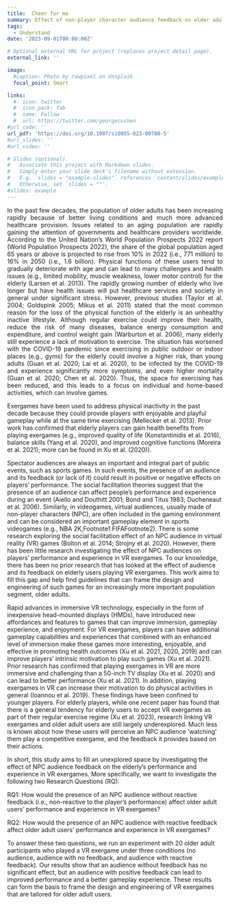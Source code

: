```yaml
---
title:  Cheer for me
summary: Effect of non-player character audience feedback on older adult users of virtual reality exergames
tags:
  - Understand
date: '2023-09-01T00:00:00Z'

# Optional external URL for project (replaces project detail page).
external_link: ''

image:
  #caption: Photo by rawpixel on Unsplash
  focal_point: Smart

links:
  #- icon: twitter
  #  icon_pack: fab
  #  name: Follow
  #  url: https://twitter.com/georgecushen
#url_code: ''
url_pdf: 'https://doi.org/10.1007/s10055-023-00780-5'
#url_slides: ''
#url_video: ''

# Slides (optional).
#   Associate this project with Markdown slides.
#   Simply enter your slide deck's filename without extension.
#   E.g. `slides = "example-slides"` references `content/slides/example-slides.md`.
#   Otherwise, set `slides = ""`.
#slides: example
---
```

<p style="text-align: justify;">
In the past few decades, the population of older adults has been increasing rapidly because of better living conditions and much more advanced healthcare provision. Issues related to an aging population are rapidly gaining the attention of governments and healthcare providers worldwide. According to the United Nation’s World Population Prospects 2022 report (World Population Prospects 2022), the share of the global population aged 65 years or above is projected to rise from 10% in 2022 (i.e., 771 million) to 16% in 2050 (i.e., 1.6 billion). Physical functions of these users tend to gradually deteriorate with age and can lead to many challenges and health issues (e.g., limited mobility, muscle weakness, lower motor control) for the elderly (Larsen et al. 2013). The rapidly growing number of elderly who live longer but have health issues will put healthcare services and society in general under significant stress. However, previous studies (Taylor et al. 2004; Goldspink 2005; Mikus et al. 2011) stated that the most common reason for the loss of the physical function of the elderly is an unhealthy inactive lifestyle. Although regular exercise could improve their health, reduce the risk of many diseases, balance energy consumption and expenditure, and control weight gain (Warburton et al. 2006), many elderly still experience a lack of motivation to exercise. The situation has worsened with the COVID-19 pandemic since exercising in public outdoor or indoor places (e.g., gyms) for the elderly could involve a higher risk, than young adults (Guan et al. 2020; Lai et al. 2020), to be infected by the COVID-19 and experience significantly more symptoms, and even higher mortality (Guan et al. 2020; Chen et al. 2020). Thus, the space for exercising has been reduced, and this leads to a focus on individual and home-based activities, which can involve games.

Exergames have been used to address physical inactivity in the past decade because they could provide players with enjoyable and playful gameplay while at the same time exercising (Mellecker et al. 2013). Prior work has confirmed that elderly players can gain health benefits from playing exergames (e.g., improved quality of life (Konstantinidis et al. 2016), balance skills (Yang et al. 2020), and improved cognitive functions (Moreira et al. 2021); more can be found in Xu et al. (2020)).

Spectator audiences are always an important and integral part of public events, such as sports games. In such events, the presence of an audience and its feedback (or lack of it) could result in positive or negative effects on players’ performance. The social facilitation theories suggest that the presence of an audience can affect people’s performance and experience during an event (Aiello and Douthitt 2001; Bond and Titus 1983; Ducheneaut et al. 2006). Similarly, in videogames, virtual audiences, usually made of non-player characters (NPC), are often included in the gaming environment and can be considered an important gameplay element in sports videogames (e.g., NBA 2K,Footnote1 FIFAFootnote2). There is some research exploring the social facilitation effect of an NPC audience in virtual reality (VR) games (Bolton et al. 2014; Strojny et al. 2020). However, there has been little research investigating the effect of NPC audiences on players’ performance and experience in VR exergames. To our knowledge, there has been no prior research that has looked at the effect of audience and its feedback on elderly users playing VR exergames. This work aims to fill this gap and help find guidelines that can frame the design and engineering of such games for an increasingly more important population segment, older adults.

Rapid advances in immersive VR technology, especially in the form of inexpensive head-mounted displays (HMDs), have introduced new affordances and features to games that can improve immersion, gameplay experience, and enjoyment. For VR exergames, players can have additional gameplay capabilities and experiences that combined with an enhanced level of immersion make these games more interesting, enjoyable, and effective in promoting health outcomes (Xu et al. 2021, 2020, 2019) and can improve players’ intrinsic motivation to play such games (Xu et al. 2021). Prior research has confirmed that playing exergames in VR are more immersive and challenging than a 50-inch TV display (Xu et al. 2020) and can lead to better performance (Xu et al. 2021). In addition, playing exergames in VR can increase their motivation to do physical activities in general (Ioannou et al. 2019). These findings have been confined to younger players. For elderly players, while one recent paper has found that there is a general tendency for elderly users to accept VR exergames as part of their regular exercise regime (Xu et al. 2023), research linking VR exergames and older adult users are still largely underexplored. Much less is known about how these users will perceive an NPC audience ’watching’ them play a competitive exergame, and the feedback it provides based on their actions.

In short, this study aims to fill an unexplored space by investigating the effect of NPC audience feedback on the elderly’s performance and experience in VR exergames. More specifically, we want to investigate the following two Research Questions (RQ):

RQ1: How would the presence of an NPC audience without reactive feedback (i.e., non-reactive to the player’s performance) affect older adult users’ performance and experience in VR exergames?

RQ2: How would the presence of an NPC audience with reactive feedback affect older adult users’ performance and experience in VR exergames?

To answer these two questions, we run an experiment with 20 older adult participants who played a VR exergame under three conditions (no audience, audience with no feedback, and audience with reactive feedback). Our results show that an audience without feedback has no significant effect, but an audience with positive feedback can lead to improved performance and a better gameplay experience. These results can form the basis to frame the design and engineering of VR exergames that are tailored for older adult users.
<p>